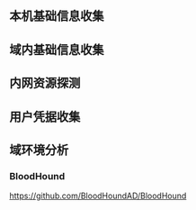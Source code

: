## 本机基础信息收集

## 域内基础信息收集

## 内网资源探测

## 用户凭据收集

## 域环境分析
### BloodHound
https://github.com/BloodHoundAD/BloodHound

